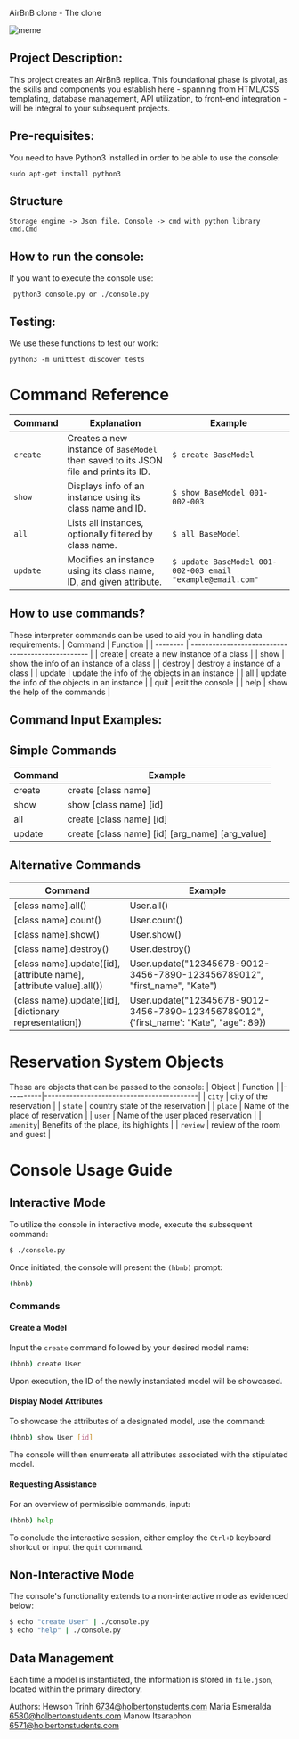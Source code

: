  AirBnB clone - The clone

![meme](https://i.imgflip.com/59rrx4.jpg)

   ## Project Description:
   This project creates an AirBnB replica. This foundational phase is pivotal, as the skills and components you establish here - spanning from HTML/CSS templating, database management, API utilization, to front-end integration - will be integral to your subsequent projects.

## Pre-requisites:
You need to have Python3 installed in order to be able to use the console:
    
    sudo apt-get install python3

   ## Structure 
    Storage engine -> Json file. Console -> cmd with python library cmd.Cmd

   ## How to run the console:
If you want to execute the console use:
    
     python3 console.py or ./console.py

   ## Testing:
  We use these functions to test our work:

    python3 -m unittest discover tests



  # Command Reference

| Command | Explanation                                                      | Example                                           |
|---------|------------------------------------------------------------------|---------------------------------------------------|
| `create`| Creates a new instance of `BaseModel` then saved to its JSON file and prints its ID.         | `$ create BaseModel`                              |
| `show`  | Displays info of an instance using its class name and ID.        | `$ show BaseModel 001-002-003`                    |
| `all`   | Lists all instances, optionally filtered by class name.          | `$ all BaseModel`                                 |
| `update`| Modifies an instance using its class name, ID, and given attribute.| `$ update BaseModel 001-002-003 email "example@email.com"`|

  ## How to use commands?

These interpreter commands can be used to aid you in handling data requirements:
| Command  | Function                                          |
| -------- | ------------------------------------------------- |
| create   | create a new instance of a class                   |
| show     | show the info of an instance of a class            |
| destroy  | destroy a instance of a class                      |
| update   | update the info of the objects in an instance      |
| all      | update the info of the objects in an instance      |
| quit     | exit the console                                  |
| help     | show the help of the commands                      |

 ## Command Input Examples:

## Simple Commands
| Command  | Example                                       |
| -------- | --------------------------------------------- |
| create   | create [class name]                           |
| show     | show [class name] [id]                        |
| all      | create [class name] [id]                      |
| update   | create [class name] [id] [arg_name] [arg_value]|

## Alternative Commands
| Command                                       | Example                                                     |
| --------------------------------------------- | ----------------------------------------------------------- |
| [class name].all()                            | User.all()                                                  |
| [class name].count()                          | User.count()                                                |
| [class name].show()                           | User.show()                                                 |
| [class name].destroy()                        | User.destroy()                                              |
| [class name].update([id], [attribute name], [attribute value].all()) | User.update("12345678-9012-3456-7890-123456789012", "first_name", "Kate") |
| (class name).update([id], [dictionary representation]) | User.update("12345678-9012-3456-7890-123456789012", {'first_name': "Kate", "age": 89}) |


# Reservation System Objects
These are objects that can be passed to the console:
| Object   | Function                                  |
|----------|-------------------------------------------|
| `city`   | city of the reservation                   |
| `state`  | country state of the reservation          |
| `place`  | Name of the place of reservation          |
| `user`   | Name of the user placed reservation             |
| `amenity`| Benefits of the place, its highlights                     |
| `review` | review of the room and guest          |


# Console Usage Guide

## Interactive Mode

To utilize the console in interactive mode, execute the subsequent command:

```bash
$ ./console.py
```

Once initiated, the console will present the `(hbnb)` prompt:

```bash
(hbnb)
```

### Commands

#### Create a Model
Input the `create` command followed by your desired model name:

```bash
(hbnb) create User
```
Upon execution, the ID of the newly instantiated model will be showcased.

#### Display Model Attributes
To showcase the attributes of a designated model, use the command:

```bash
(hbnb) show User [id]
```

The console will then enumerate all attributes associated with the stipulated model.

#### Requesting Assistance
For an overview of permissible commands, input:

```bash
(hbnb) help
```

To conclude the interactive session, either employ the `Ctrl+D` keyboard shortcut or input the `quit` command.

## Non-Interactive Mode

The console's functionality extends to a non-interactive mode as evidenced below:

```bash
$ echo "create User" | ./console.py
$ echo "help" | ./console.py
```

## Data Management

Each time a model is instantiated, the information is stored in `file.json`, located within the primary directory.


Authors:
         Hewson Trinh <6734@holbertonstudents.com>
         Maria Esmeralda <6580@holbertonstudents.com>
         Manow Itsaraphon <6571@holbertonstudents.com>